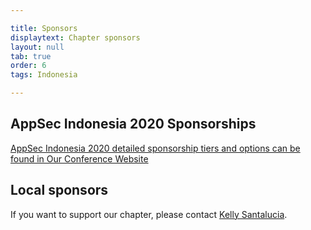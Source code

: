 ```yaml
---

title: Sponsors
displaytext: Chapter sponsors
layout: null
tab: true
order: 6
tags: Indonesia

---
```


## AppSec Indonesia 2020 Sponsorships

[AppSec Indonesia 2020 detailed sponsorship tiers and options can be found in Our Conference Website](https://appsec2020.owasp.or.id)

## Local sponsors

If you want to support our chapter, please contact [Kelly Santalucia](mailto:Kelly.Santalucia@owasp.org). 
